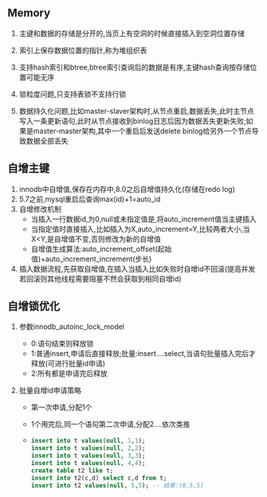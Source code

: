 ## Memory

1. 主键和数据的存储是分开的,当页上有空洞的时候直接插入到空洞位置存储

2. 索引上保存数据位置的指针,称为堆组织表

3. 支持hash索引和btree,btree索引查询后的数据是有序,主键hash查询按存储位置可能无序

4. 锁粒度问题,只支持表锁不支持行锁

5. 数据持久化问题,比如master-slaver架构时,从节点重启,数据丢失,此时主节点写入一条更新语句,此时从节点接收到binlog日志后因为数据丢失更新失败;如果是master-master架构,其中一个重启后发送delete binlog给另外一个节点导致数据全部丢失

   

## 自增主键

1. innodb中自增值,保存在内存中,8.0之后自增值持久化(存储在redo log)
2. 5.7之前,mysql重启后查询max(id)+1=auto_id
3. 自增修改机制
   - 当插入一行数据id,为0,null或未指定值是,将auto_increment值当主键插入
   - 当指定值时直接插入,比如插入为X,auto_increment=Y,比较两者大小,当X<Y,是自增值不变,否则修改为新的自增值
   - 自增值生成算法:auto_increment_offset(起始值)+auto_increment_increment(步长)
4. 插入数据流程,先获取自增值,在插入当插入比如失败时自增id不回滚(提高并发若回滚则其他线程需要阻塞不然会获取到相同自增id)



## 自增锁优化

1. 参数innodb_autoinc_lock_model

   - 0:语句结束则释放锁
   - 1:普通insert,申请后直接释放;批量:insert....select,当语句批量插入完后才释放(可进行批量id申请)
   - 2:所有都是申请完后释放

2. 批量自增id申请策略

   - 第一次申请,分配1个

   - 1个用完后,同一个语句第二次申请,分配2....依次类推

   - ```sql
     insert into t values(null, 1,1);
     insert into t values(null, 2,2);
     insert into t values(null, 3,3);
     insert into t values(null, 4,4);
     create table t2 like t;
     insert into t2(c,d) select c,d from t;
     insert into t2 values(null, 5,5); -- 结果:(8,5,5)
     ```

     